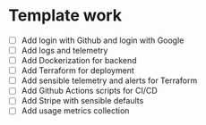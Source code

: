 # Template work

- [ ] Add login with Github and login with Google
- [ ] Add logs and telemetry
- [ ] Add Dockerization for backend
- [ ] Add Terraform for deployment
- [ ] Add sensible telemetry and alerts for Terraform
- [ ] Add Github Actions scripts for CI/CD
- [ ] Add Stripe with sensible defaults
- [ ] Add usage metrics collection
